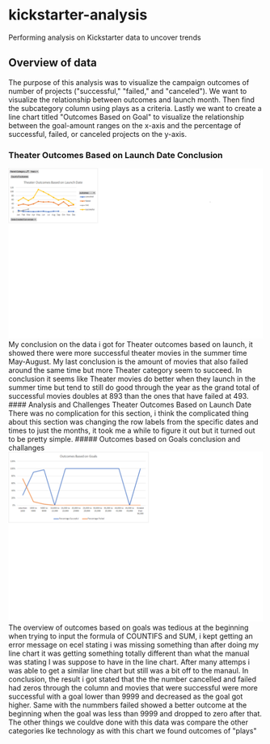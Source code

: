 # kickstarter-analysis
Performing analysis on Kickstarter data to uncover trends
## Overview of data
The purpose of this analysis was to visualize the campaign outcomes of number of projects ("successful," "failed," and "canceled"). We want to visualize the relationship between outcomes and launch month. Then find the subcategory column using plays as a criteria. Lastly we want to create a line chart titled "Outcomes Based on Goal" to visualize the relationship between the goal-amount ranges on the x-axis and the percentage of successful, failed, or canceled projects on the y-axis.
### Theater Outcomes Based on Launch Date Conclusion
<center>
<img src= "Theater_Outcomes_vs_Launch.png">
  </center>
My conclusion on the data i got for Theater outcomes based on launch, it showed there were more successful theater movies in the summer time May-August. My last conclusion is the amount of movies that also failed around the same time but more Theater category seem to succeed. In conclusion it seems like Theater movies do better when they launch in the summer time but tend to still do good through the year as the grand total of successful movies doubles at 893 than the ones that have failed at 493.
#### Analysis and Challenges Theater Outcomes Based on Launch Date
There was no complication for this section, i think the complicated thing about this section was changing the row labels from the specific dates and times to just the months, it took me a while to figure it out but it turned out to be pretty simple.
##### Outcomes based on Goals conclusion and challanges
<center>
  <img src= "Outcomes_vs_Goals.png">
  </center>
  The overview of outcomes based on goals was tedious at the beginning when trying to input the formula of COUNTIFS and SUM, i kept getting an error message on ecel stating i was missing something than after doing my line chart it was getting something totally different than what the manual was stating I was suppose to have in the line chart. After many attemps i was able to get a similar line chart but still was a bit off to the manaul. In conclusion, the result i got stated that the the number cancelled and failed had zeros through the column and movies that were successful were more successful with a goal lower than 9999 and decreased as the goal got higher. Same with the nummbers failed showed a better outcome at the beginning when the goal was less than 9999 and dropped to zero after that. The other things we couldve done with this data was compare the other categories lke technology as with this chart we found outcomes of "plays"
